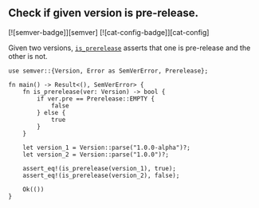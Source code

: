## Check if given version is pre-release.

[![semver-badge]][semver] [![cat-config-badge]][cat-config]

Given two versions, [`is_prerelease`] asserts that one is pre-release and the other is not.

```rust,edition2018
use semver::{Version, Error as SemVerError, Prerelease};

fn main() -> Result<(), SemVerError> {
    fn is_prerelease(ver: Version) -> bool {
        if ver.pre == Prerelease::EMPTY {
            false
        } else {
            true
        }
    }

    let version_1 = Version::parse("1.0.0-alpha")?;
    let version_2 = Version::parse("1.0.0")?;

    assert_eq!(is_prerelease(version_1), true);
    assert_eq!(is_prerelease(version_2), false);

    Ok(())
}
```

[`is_prerelease`]: https://docs.rs/semver/*/semver/struct.Version.html#method.is_prerelease
